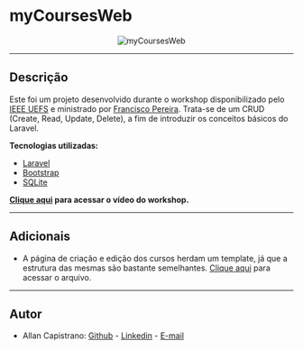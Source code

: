 # myCoursesWeb

<p align="center">
  <img src="https://i.imgur.com/Q6IWgJe.png" alt="myCoursesWeb">
</p>

------------

## Descrição ##
Este foi um projeto desenvolvido durante o workshop disponibilizado pelo [IEEE UEFS](https://www.youtube.com/channel/UCb8zi0ZHu1Bv_4WlQGbHrWw) e ministrado por [Francisco Pereira](https://github.com/franciscotis). Trata-se de um CRUD (Create, Read, Update, Delete), a fim de introduzir os conceitos básicos do Laravel.

**Tecnologias utilizadas:**
- [Laravel](https://laravel.com/)
- [Bootstrap](https://getbootstrap.com/)
- [SQLite](https://www.sqlite.org/index.html)

**[Clique aqui](https://www.youtube.com/watch?v=c5npYDvxh8g) para acessar o vídeo do workshop.**

------------

## Adicionais ##
- A página de criação e edição dos cursos herdam um template, já que a estrutura das mesmas são bastante semelhantes. [Clique aqui](https://github.com/AllanCapistrano/myCoursesWeb/blob/master/resources/views/layouts/layoutCourseInfo.blade.php) para acessar o arquivo.

------------

## Autor ##
- Allan Capistrano: [Github](https://github.com/AllanCapistrano) - [Linkedin](https://www.linkedin.com/in/allancapistrano/) - [E-mail](https://mail.google.com/mail/u/0/?view=cm&fs=1&tf=1&source=mailto&to=asantos@ecomp.uefs.br)
